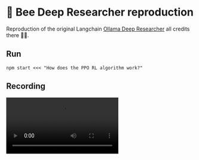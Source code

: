 # 🐝 Bee Deep Researcher reproduction

Reproduction of the original Langchain [Ollama Deep Researcher](https://github.com/langchain-ai/ollama-deep-researcher/blob/main/README.md) all credits there 🙏👏.

## Run

`npm start <<< "How does the PPO RL algorithm work?"`

## Recording
<video src="https://github.com/aleskalfas/bee-deep-researcher-reproduction/tree/main/src/media/recording.mp4" controls></video>